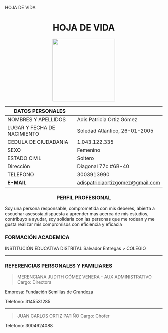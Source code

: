 HOJA DE VIDA

<center>

#  HOJA DE VIDA

</center>

<center>
<img src="https://us.123rf.com/450wm/mrswilkins/mrswilkins1705/mrswilkins170500010/80934381-
ilustraci%C3%B3n-de-imagen-de-perfil-mujer-vector.jpg?ver=6" width="200" height="200" />
</center> 

<center>

|DATOS PERSONALES ||
|----|----| 
|NOMBRES Y APELLIDOS|Adis Patricia Ortiz Gómez|
|LUGAR Y FECHA DE NACIMIENTO|Soledad Atlantico, 26-01-2005|
|CEDULA DE CIUDADANIA|1.043.122.335|
|SEXO|Femenino|
|ESTADO CIVIL|Soltero|
|Dirección|Diagonal 77c #6B-40|
|TELEFONO|3003913990|
|**E-MAIL**|adispatriciaortizgomez@gmail.com|

</center> 

<center> 

###  PERFIL PROFESIONAL

</center>

Soy una persona responsable, comprometida con mis deberes, abierta a escuchar  asesosia,dispuesta a aprender mas acerca de mis estudios, contribuyo a ayudar, soy solidaria con las personas que me rodean y me gusta realizar mis compromisos con eficiencia y eficacia 

 ### FORMACIÓN ACADEMICA

 INSTITUCIÓN EDUCATIVA DISTRITAL Salvador Entregas > COLEGIO

 ---

 ### REFERENCIAS PERSONALES Y FAMILIARES

 >MERENCIANA JUDITH GÓMEZ VENERA - AUX ADMINISTRATIVO
Cargo: Directora 

Empresa: Fundación Semillas de Grandeza

Telefono: 3145531285

 ---

 >JUAN CARLOS ORTIZ PATIÑO 
Cargo: Chofer

Telefono: 3004624088

